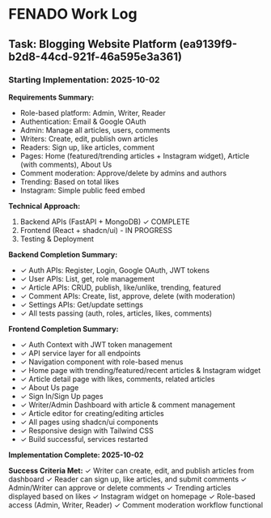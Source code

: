 # FENADO Work Log

## Task: Blogging Website Platform (ea9139f9-b2d8-44cd-921f-46a595e3a361)

### Starting Implementation: 2025-10-02

**Requirements Summary:**
- Role-based platform: Admin, Writer, Reader
- Authentication: Email & Google OAuth
- Admin: Manage all articles, users, comments
- Writers: Create, edit, publish own articles
- Readers: Sign up, like articles, comment
- Pages: Home (featured/trending articles + Instagram widget), Article (with comments), About Us
- Comment moderation: Approve/delete by admins and authors
- Trending: Based on total likes
- Instagram: Simple public feed embed

**Technical Approach:**
1. Backend APIs (FastAPI + MongoDB) ✓ COMPLETE
2. Frontend (React + shadcn/ui) - IN PROGRESS
3. Testing & Deployment

**Backend Completion Summary:**
- ✓ Auth APIs: Register, Login, Google OAuth, JWT tokens
- ✓ User APIs: List, get, role management
- ✓ Article APIs: CRUD, publish, like/unlike, trending, featured
- ✓ Comment APIs: Create, list, approve, delete (with moderation)
- ✓ Settings APIs: Get/update settings
- ✓ All tests passing (auth, roles, articles, likes, comments)

**Frontend Completion Summary:**
- ✓ Auth Context with JWT token management
- ✓ API service layer for all endpoints
- ✓ Navigation component with role-based menus
- ✓ Home page with trending/featured/recent articles & Instagram widget
- ✓ Article detail page with likes, comments, related articles
- ✓ About Us page
- ✓ Sign In/Sign Up pages
- ✓ Writer/Admin Dashboard with article & comment management
- ✓ Article editor for creating/editing articles
- ✓ All pages using shadcn/ui components
- ✓ Responsive design with Tailwind CSS
- ✓ Build successful, services restarted

**Implementation Complete: 2025-10-02**

**Success Criteria Met:**
✓ Writer can create, edit, and publish articles from dashboard
✓ Reader can sign up, like articles, and submit comments
✓ Admin/Writer can approve or delete comments
✓ Trending articles displayed based on likes
✓ Instagram widget on homepage
✓ Role-based access (Admin, Writer, Reader)
✓ Comment moderation workflow functional
